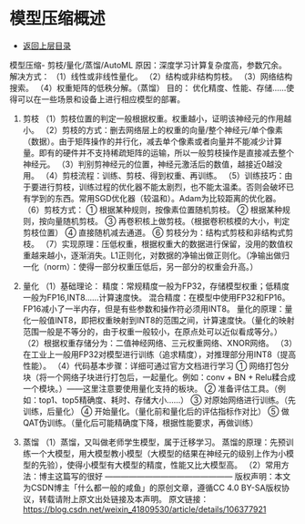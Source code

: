# 模型压缩概述

- [返回上层目录](../model-compression.md)



模型压缩- 剪枝/量化/蒸馏/AutoML
原因：深度学习计算复杂度高，参数冗余。
解决方式：
（1）线性或非线性量化。
（2）结构或非结构剪枝。
（3）网络结构搜索。
（4）权重矩阵的低秩分解。（蒸馏）
目的：
优化精度、性能、存储……使得可以在一些场景和设备上进行相应模型的部署。

1. 剪枝
（1）剪枝位置的判定一般根据权重。权重越小，证明该神经元的作用越小。
（2）剪枝的方式：删去网络层上的权重的向量/整个神经元/单个像素（数据）。由于矩阵操作的并行化，减去单个像素或者向量并不能减少计算量。即有的硬件并不支持稀疏矩阵的运输，所以一般剪枝操作是直接减去整个神经元。
（3）判别剪神经元的位置，神经元激活后的数值，越接近0越没用。
（4）剪枝流程：训练、剪枝、得到权重、再训练。
（5）训练技巧：由于要进行剪枝，训练过程的优化器不能太剧烈，也不能太温柔。否则会破坏已有学到的东西。常用SGD优化器（较温和）。Adam为比较距离的优化器。
（6）剪枝方式：
① 根据某种规则，按像素位置随机剪枝。
② 根据某种规则，按向量随机剪枝。
③ 再卷积核上做剪枝。（根据卷积核模的大小，判定剪枝位置）
④ 直接随机减去通道。
⑥ 剪枝分为：结构式剪枝和非结构式剪枝。
（7）实现原理：压低权重，根据权重大的数据进行保留，没用的数值权重越来越小，逐渐消失。L1正则化，对数据的净输出做正则化。（净输出做归一化（norm）：使得一部分权重压低后，另一部分的权重会升高。）

2. 量化
（1）基础理论：
精度：常规精度一般为FP32，存储模型权重；低精度一般为FP16,INT8……计算速度快。
混合精度：在模型中使用FP32和FP16。FP16减小了一半内存，但是有些参数和操作符必须用INT8。
量化的原理：量化一般值INT8，即把权重映射到INT8的范围之间，计算速度快。（量化的映射范围一般是不等分的，由于权重一般较小，在原点处可以近似看成等分。）
（2）根据权重存储分为：二值神经网络、三元权重网络、XNOR网络。
（3）在工业上一般用FP32对模型进行训练（追求精度），对推理部分用INT8（提高性能）。
（4）代码基本步骤：详细可通过官方文档进行学习
① 网络打包分块（将一个网络子块进行打包后，一起量化。例如：conv + BN + Relu糅合成一个模块。）——这里注意要使用量化支持的板块。
② 准备评估工具。（例如：top1、top5精确度、耗时、存储大小……）
③ 对原始网络进行训练。（先训练，后量化）
④ 开始量化。（量化前和量化后的评估指标作对比）
⑤ 做QAT伪训练。（量化后可能精确度下降，根据性能要求，再做训练）

3. 蒸馏
  （1）蒸馏，又叫做老师学生模型，属于迁移学习。
  蒸馏的原理：先预训练一个大模型，用大模型教小模型（大模型的结果在神经元的级别上作为小模型的先验），使得小模型有大模型的精度，性能又比大模型高。
  （2）常用方法：博主这篇写的很好
  ————————————————
  版权声明：本文为CSDN博主「什么都一般的咸鱼」的原创文章，遵循CC 4.0 BY-SA版权协议，转载请附上原文出处链接及本声明。
  原文链接：https://blog.csdn.net/weixin_41809530/article/details/106377921


